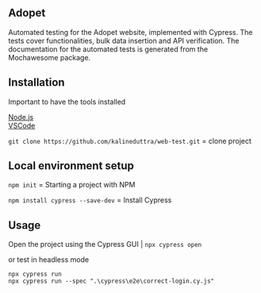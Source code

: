 <h2>Adopet</h2>
Automated testing for the Adopet website, implemented with Cypress. The tests cover functionalities, bulk data insertion and API verification. The documentation for the automated tests is generated from the Mochawesome package.

<h2>Installation</h2>
Important to have the tools installed

[Node.js](https://nodejs.org/en)  
[VSCode](https://code.visualstudio.com/)

`git clone https://github.com/kalineduttra/web-test.git` = clone project

<h2>Local environment setup</h2>

`npm init` = Starting a project with NPM

`npm install cypress --save-dev` = Install Cypress

<h2>Usage</h2>

Open the project using the Cypress GUI | `npx cypress open`

or test in headless mode
```
npx cypress run
npx cypress run --spec ".\cypress\e2e\correct-login.cy.js"
```
